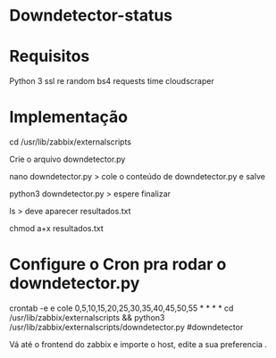 ﻿# Downdetector-status

# Requisitos
Python 3
ssl
re
random
bs4
requests
time
cloudscraper

# Implementação 

cd /usr/lib/zabbix/externalscripts

Crie o arquivo downdetector.py

nano downdetector.py > cole o conteúdo de downdetector.py e salve 

python3 downdetector.py > espere finalizar 

ls > deve aparecer resultados.txt


chmod a+x resultados.txt 


# Configure o Cron pra rodar o downdetector.py

crontab -e      e cole        0,5,10,15,20,25,30,35,40,45,50,55 * * * * cd  /usr/lib/zabbix/externalscripts && python3 /usr/lib/zabbix/externalscripts/downdetector.py #downdetector

Vá até o frontend do zabbix e importe o host, edite a sua preferencia .



